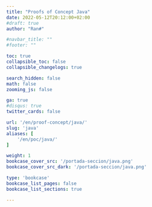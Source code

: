 ```yaml
---
title: "Proofs of Concept Java"
date: 2022-05-12T20:12:00+02:00
#draft: true
author: "Ran#"

#navbar_title: ""
#footer: ""

toc: true
collapsible_toc: false
collapsible_changelogs: true

search_hidden: false
math: false
zooming_js: false

ga: true
#disqus: true
twitter_cards: false

url: '/en/proof-concept/java/'
slug: 'java'
aliases: [
    '/en/poc/java/'
]

weight: 1
bookcase_cover_src: '/portada-seccion/java.png'
bookcase_cover_src_dark: '/portada-seccion/java.png'

type: 'bookcase'
bookcase_list_pages: false
bookcase_list_sections: true

---
```

